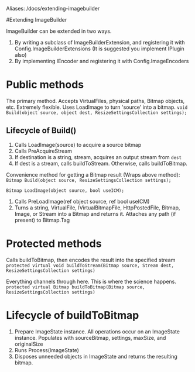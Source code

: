 Aliases: /docs/extending-imagebuilder

#Extending ImageBuilder


ImageBuilder can be extended in two ways.

1. By writing a subclass of ImageBuilderExtension, and registering it with Config.ImageBuilderExtensions (It is suggested you implement IPlugin also)
2. By implementing IEncoder and registering it with Config.ImageEncoders


# Public methods

The primary method. Accepts VirtualFiles, physical paths, Bitmap objects, etc. Extremely flexible. Uses LoadImage to turn 'source' into a bitmap.
`void Build(object source, object dest, ResizeSettingsCollection settings);`

## Lifecycle of Build()

1. Calls LoadImage(source) to acquire a source bitmap
2. Calls PreAcquireStream
3. If destination is a string, stream, acquires an output stream from `dest`
4. If dest is a stream, calls buildToStream. Otherwise, calls buildToBitmap.

Convenience method for getting a Bitmap result (Wraps above method):
`Bitmap Build(object source, ResizeSettingsCollection settings);`


`Bitmap LoadImage(object source, bool useICM);`
1. Calls PreLoadImage(ref object source, ref bool useICM)
2. Turns a string, VirtualFile, IVirtualBitmapFile, HttpPostedFile, Bitmap, Image, or Stream into a Bitmap and returns it. Attaches any path (if present) to Bitmap.Tag


# Protected methods

Calls buildToBitmap, then encodes the result into the specified stream
`protected virtual void buildToStream(Bitmap source, Stream dest, ResizeSettingsCollection settings)`

Everything channels through here. This is where the science happens.
`protected virtual Bitmap buildToBitmap(Bitmap source, ResizeSettingsCollection settings)`



# Lifecycle of buildToBitmap

1. Prepare ImageState instance. All operations occur on an ImageState instance. Populates with sourceBitmap, settings, maxSize, and originalSize
2. Runs Process(ImageState)
3. Disposes unneeded objects in ImageState and returns the resulting bitmap.







